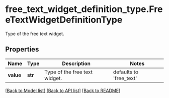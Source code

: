 # free_text_widget_definition_type.FreeTextWidgetDefinitionType

Type of the free text widget.
## Properties
Name | Type | Description | Notes
------------ | ------------- | ------------- | -------------
**value** | **str** | Type of the free text widget. | defaults to 'free_text'

[[Back to Model list]](../README.md#documentation-for-models) [[Back to API list]](../README.md#documentation-for-api-endpoints) [[Back to README]](../README.md)



